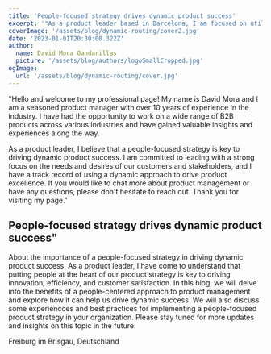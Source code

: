 ```yaml
---
title: 'People-focused strategy drives dynamic product success'
excerpt: '"As a product leader based in Barcelona, I am focused on utilizing a people-centered approach to drive success in scaling tech startups. My focus on people helps me to better understand the needs and desires of my customers and stakeholders, and drives the development of innovative and effective products. My experience in scaling tech startups also gives me the skills and knowledge needed to navigate the challenges and opportunities of growing a business. I am committed to using my expertise and a people-centered approach to drive success and make a positive impact in the tech industry.'
coverImage: '/assets/blog/dynamic-routing/cover2.jpg'
date: '2023-01-01T20:30:00.322Z'
author:
  name: David Mora Gandarillas
  picture: '/assets/blog/authors/logoSmallCropped.jpg'
ogImage:
  url: '/assets/blog/dynamic-routing/cover.jpg'
---
```


"Hello and welcome to my professional page! My name is David Mora and I am a seasoned product manager with over 10 years of experience in the industry. I have had the opportunity to work on a wide range of B2B products across various industries and have gained valuable insights and experiences along the way.

As a product leader, I believe that a people-focused strategy is key to driving dynamic product success. I am committed to leading with a strong focus on the needs and desires of our customers and stakeholders, and I have a track record of using a dynamic approach to drive product excellence. If you would like to chat more about product management or have any questions, please don't hesitate to reach out. Thank you for visiting my page."

## People-focused strategy drives dynamic product success"

About the importance of a people-focused strategy in driving dynamic product success. As a product leader, I have come to understand that putting people at the heart of our product strategy is key to driving innovation, efficiency, and customer satisfaction. In this blog, we will delve into the benefits of a people-centered approach to product management and explore how it can help us drive dynamic success. We will also discuss some experiencces and best practices for implementing a people-focused product strategy in your organization. Please stay tuned for more updates and insights on this topic in the future.

Freiburg im Brisgau, Deutschland
